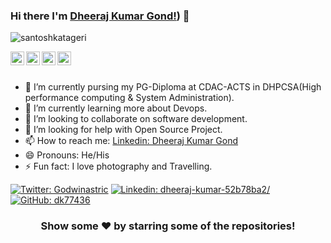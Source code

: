 ### Hi there I'm [Dheeraj Kumar Gond!](https://github.com/dk77436)) 👋 

<p align="left"> <img src="https://komarev.com/ghpvc/?username=santoshkatageri&label=Views&color=blue&style=plastic" alt="santoshkatageri" /> </p>

<a href="https://twitter.com">
  <img align="left" alt="dheeraj's Twitter" width="22px" src="https://cdn.jsdelivr.net/npm/simple-icons@v3/icons/twitter.svg" />
</a>
<a href="[https://www.linkedin.com/in/dheeraj-kumar-52b78ba2/]">
  <img align="left" alt="dheeraj's Linkdein" width="22px" src="https://cdn.jsdelivr.net/npm/simple-icons@v3/icons/linkedin.svg"/>
</a>
<a href="[https://github.com/dk77436/]">
  <img align="left" alt="'s Github" width="22px" src="https://cdn.jsdelivr.net/npm/simple-icons@v3/icons/github.svg" />
</a>
<a href="https://www.facebook.com/https://www.facebook.com/dk77436/">
  <img align="left" alt="dheeraj's Facebook" width="22px" src="https://cdn.jsdelivr.net/npm/simple-icons@v3/icons/facebook.svg" />
</a>

<br/>
<br/>


- 🔭 I’m currently pursing my PG-Diploma at CDAC-ACTS in DHPCSA(High performance computing & System Administration).
- 🌱 I’m currently learning more about Devops.
- 👯 I’m looking to collaborate on software development.
- 🤔 I’m looking for help with Open Source Project.
- 📫 How to reach me: [Linkedin: Dheeraj Kumar Gond](https://www.linkedin.com/in/dheeraj-kumar-52b78ba2/)  
- 😄 Pronouns: He/His
- ⚡ Fun fact: I love photography and Travelling.

[![Twitter: Godwinastric](https://img.shields.io/twitter/follow/dheerajkumar?style=social)](https://twitter.com/Godwinastric_)
[![Linkedin: dheeraj-kumar-52b78ba2/](https://img.shields.io/badge/-Dheerajkumar-blue?style=flat-square&logo=Linkedin&logoColor=white&link=https://www.linkedin.com/in/dheeraj-kumar-52b78ba2//)](https://www.linkedin.com/in/dheeraj-kumar-52b78ba2//)
[![GitHub: dk77436](https://img.shields.io/github/followers/dheeraji?label=follow&style=social)](https://github.com/dk77436)

<!--
<a href="https://github.com/dk77436">
  <img align="center" src="https://github-readme-stats.vercel.app/api/top-langs/?username=dk77436&theme=light&hide_langs_below=1" />
</a>
<a href="https://github.com/dk77436">
 <img align="center" src="https://github-readme-stats.vercel.app/api?username=dk77436&show_icons=true&theme=light&line_height=27" alt="dheeraj's github stats"/>
</a>
-->

<div align="center">

### Show some ❤️ by starring some of the repositories!

</div>
